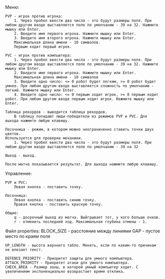 Меню:

    PVP - игрок против игрока:
        1. Через пробел ввести два числа - это будут размеры поля. При любом другом вводе выставляется поле по умолчанию - 39 на 32. Нажмите мышку или Enter.
        2. Введите имя первого игрока. Нажмите мышку или Enter.
        3. Введите имя второго игрока. Нажмите мышку или Enter.
        Максимальная длина имени - 10 символов.
        Первым ходит первый игрок.

    PVC - игрок против компьютера:
        1. Через пробел ввести два числа - это будут размеры поля. При любом другом вводе выставляется поле по умолчанию - 39 на 32. Нажмите мышку или Enter.
        2. Введите имя первого игрока. Нажмите мышку или Enter.
        Максимальная длина имени - 10 символов
        3. Введите одно число: <= 0 робот будет легким, >= 0 робот будет умнее. При любом другом вводе выставляется сложность по умолчанию - легкий. Нажмите мышку или Enter.
        4. Введите одно число: <= 0 первым ходит игрок, >= 0 первым ходит робот. При любом другом вводе первым ходит игрок. Нажмите мышку или Enter.

    Таблица рекордов - выводится таблица рекордов.
        В таблицу попадают люди-победители из режимов PVP и PVC. Для выхода нажмите любую клавишу.

    Песочница - режим, в котором можно неограниченно ставить точки двух цветов.
    Используется для проверки механики.
        1. Через пробел ввести два числа - это будут размеры поля. При любом другом вводе выставляется поле по умолчанию - 39 на 32

    Выход - выход.

    После матча показывается результат. Для выхода нажмите любую клавишу.

Управление:

    PVP и PVC:
        Левая кнопка - поставить точку.

    Песочница:
        Левая кнопка - поставить синию точку.
        Правая кнопка - поставить красную точку.

    Общие:
        q - досрочный выход из матча. Выйгрывает тот, у кого больше очков.
        r - отменить последний ход. Максимальная глубина отмены - 1.

Файл properties:
    BLOCK_SIZE - расстояние между линиями
    GAP - пустое место по краям поля

    UP_LENGTH - высота верхнего табло. Менять, если по каким-то причинам не влезает текст.

    DEFENCE_PRIORITY - Приоритет защиты для умного компьютера.
    ATTACK_PRIORITY - Приоритет атаки для умного компьютера.
    CHECK_AREA - Размер зоны, в которой умный компьютер ходит. С увеличением экспоненциально возврастает время отклика.
